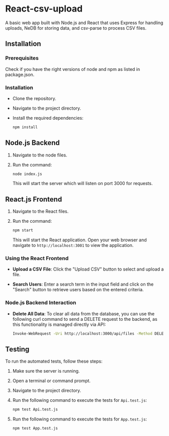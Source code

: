 # React-csv-upload

A basic web app built with Node.js and React that uses Express for handling uploads, NeDB for storing data, and csv-parse to process CSV files.

## Installation

### Prerequisites

Check if you have the right versions of node and npm as listed in package.json.

### Installation

- Clone the repository.
- Navigate to the project directory.
- Install the required dependencies:

    ```bash
    npm install
    ```

## Node.js Backend

1. Navigate to the node files.
2. Run the command:

    ```bash
    node index.js
    ```

    This will start the server which will listen on port 3000 for requests.

## React.js Frontend

1. Navigate to the React files.
2. Run the command:
 
    ```bash
    npm start
    ```

    This will start the React application. Open your web browser and navigate to `http://localhost:3001` to view the application.

### Using the React Frontend

-   **Upload a CSV File**: Click the "Upload CSV" button to select and upload a file. 
    
-   **Search Users**: Enter a search term in the input field and click on the "Search" button to retrieve users based on the entered criteria.
    
### Node.js Backend Interaction

-   **Delete All Data**: To clear all data from the database, you can use the following curl command to send a DELETE request to the backend, as this functionality is managed directly via API:

    ```bash
    Invoke-WebRequest -Uri http://localhost:3000/api/files -Method DELETE
    ```
    
## Testing

To run the automated tests, follow these steps:

1. Make sure the server is running.
2. Open a terminal or command prompt.
3. Navigate to the project directory.
4. Run the following command to execute the tests for `Api.test.js`:

    ```bash
    npm test Api.test.js
    ```

5. Run the following command to execute the tests for `App.test.js`:

    ```bash
    npm test App.test.js
    ```